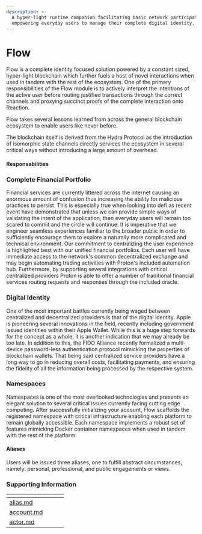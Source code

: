 ```yaml
---
description: >-
  A hyper-light runtime companion facilitating basic network participation while
  empowering everyday users to manage their complete digital identity.
---
```


# Flow

Flow is a complete identity focused solution powered by a constant sized, hyper-light blockchain which further fuels a host of novel interactions when used in tandem with the rest of the ecosystem. One of the primary responsibilities of the Flow module is to actively interpret the intentions of the active user before routing justified transactions through the correct channels and proxying succinct proofs of the complete interaction onto Reaction.

Flow takes several lessons learned from across the general blockchain ecosystem to enable users like never before.&#x20;

The blockchain itself is derived from the Hydra Protocol as the introduction of isomorphic state channels directly services the ecosystem in several critical ways without introducing a large amount of overhead.&#x20;

#### Responsabilities



### Complete Financial Portfolio

Financial services are currently littered across the internet causing an enormous amount of confusion thus increasing the ability for malicious practices to persist. This is especially true when looking into defi as recent event have demonstrated that unless we can provide simple ways of validating the intent of the application, then everyday users will remain too scared to commit and the circle will continue. It is imperative that we engineer seamless experiences familiar to the broader public in order to sufficiently encourage them to explore a naturally more complicated and technical environment. Our commitment to centralizing the user experience is highlighted best with our unified financial portfolios. Each user will have immediate access to the network's common decentralized exchange and may begin automating trading activities with Proton's included automation hub. Furthermore, by supporting several integrations with critical centralized providers Proton is able to offer a number of traditional financial services routing requests and responses through the included oracle.&#x20;

### Digital Identity

One of the most important battles currently being waged between centralized and decentralized providers is that of the digital identity. Apple is pioneering several innovations in the field, recently including government issued identities within their Apple Wallet. While this is a huge step forwards for the concept as a whole, it is another indication that we may already be too late. In addition to this, the FIDO Alliance recently formalized a multi-device password-less authentication protocol mimicking the properties of blockchain wallets. That being said centralized service providers have a long way to go in reducing overall costs, facilitating payments, and ensuring the fidelity of all the information being processed by the respective system.&#x20;

### Namespaces

Namespaces is one of the most overlooked technologies and presents an elegant solution to several critical issues currently facing cutting edge computing. After successfully initializing your account, Flow scaffolds the registered namespace with critical infrastructure enabling each platform to remain globally accessible. Each namespace implements a robust set of features mimicking Docker container namespaces when used in tandem with the rest of the platform.

#### Aliases

Users will be issued three aliases, one to fulfill abstract circumstances, namely: personal, professional, and public engagements or views.

### Supporting Information

<table data-view="cards"><thead><tr><th data-card-target data-type="content-ref"></th><th data-hidden></th><th data-hidden></th><th data-hidden></th></tr></thead><tbody><tr><td><a href="../appendix/index/a/alias.md">alias.md</a></td><td></td><td></td><td></td></tr><tr><td><a href="../appendix/index/a/account.md">account.md</a></td><td></td><td></td><td></td></tr><tr><td><a href="../appendix/index/a/actor.md">actor.md</a></td><td></td><td></td><td></td></tr></tbody></table>
